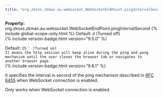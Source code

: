 ```yaml
---
title: "org.zkoss.zkmax.au.websocket.WebSocketEndPoint.pingIntervalSecond"
---
```


**Property:**
org.zkoss.zkmax.au.websocket.WebSocketEndPoint.pingIntervalSecond
{% include global-scope-only.html %}
Default:  `0` (Turned off)  
{% include version-badge.html version="9.5.0" %}

Default:  `25`` (Turned on)`  
`It means the http session will keep alive during the ping and pong mechanism until the user closes the browser tab or navigates to another browser page.`  
{% include version-badge.html version="9.6.1" %}

It specifies the interval in second of the ping mechanism described in
[RFC 6455](https://tools.ietf.org/html/rfc6455#section-5.5.2) when
WebSocket connection is enabled.

Only works when WebSocket connection is enabled.
